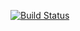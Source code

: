[![Build Status](https://travis-ci.org/andrewsmith1996/portfolio.svg?branch=master)](https://travis-ci.org/andrewsmith1996/portfolio)